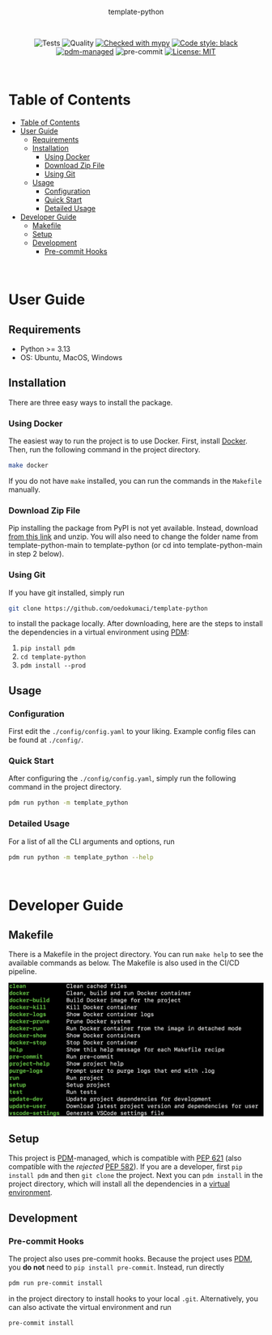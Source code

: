 <div align="center">

<!-- Provide information on your repository here. -->

template-python

<!-- <img src=./style/repo.png width="800"> -->

&nbsp;

![Tests](https://github.com/oedokumaci/template-python/actions/workflows/tests.yml/badge.svg)
![Quality](https://github.com/oedokumaci/template-python/actions/workflows/quality.yml/badge.svg)
[![Checked with mypy](https://www.mypy-lang.org/static/mypy_badge.svg)](https://mypy-lang.org/)
[![Code style: black](https://img.shields.io/badge/code%20style-black-000000.svg)](https://github.com/psf/black)
[![pdm-managed](https://img.shields.io/badge/pdm-managed-blueviolet)](https://pdm.fming.dev)
![pre-commit](https://img.shields.io/badge/pre--commit-enabled-brightgreen?logo=pre-commit&logoColor=white)
[![License: MIT](https://img.shields.io/badge/License-MIT-yellow.svg)](https://opensource.org/licenses/MIT)

</div>

&nbsp;

# Table of Contents

- [Table of Contents](#table-of-contents)
- [User Guide](#user-guide)
  - [Requirements](#requirements)
  - [Installation](#installation)
    - [Using Docker](#using-docker)
    - [Download Zip File](#download-zip-file)
    - [Using Git](#using-git)
  - [Usage](#usage)
    - [Configuration](#configuration)
    - [Quick Start](#quick-start)
    - [Detailed Usage](#detailed-usage)
- [Developer Guide](#developer-guide)
  - [Makefile](#makefile)
  - [Setup](#setup)
  - [Development](#development)
    - [Pre-commit Hooks](#pre-commit-hooks)

&nbsp;

# User Guide

## Requirements

- Python >= 3.13
- OS: Ubuntu, MacOS, Windows

## Installation

There are three easy ways to install the package.

### Using Docker

The easiest way to run the project is to use Docker. First, install [Docker](https://docs.docker.com/get-docker/). Then, run the following command in the project directory.
```bash
make docker
```
If you do not have `make` installed, you can run the commands in the `Makefile` manually.

### Download Zip File

Pip installing the package from PyPI is not yet available. Instead, download [from this link](https://github.com/oedokumaci/template-python/archive/refs/heads/main.zip) and unzip. You will also need to change the folder name from template-python-main to template-python (or cd into template-python-main in step 2 below). 

### Using Git

If you have git installed, simply run 
```bash
git clone https://github.com/oedokumaci/template-python
```
to install the package locally. After downloading, here are the steps to install the dependencies in a virtual environment using [PDM]:

1. `pip install pdm`
2. `cd template-python`
3. `pdm install --prod`
   
## Usage

### Configuration

First edit the `./config/config.yaml` to your liking. Example config files can be found at `./config/`.

### Quick Start

After configuring the `./config/config.yaml`, simply run the following command in the project directory.
```bash
pdm run python -m template_python
```

### Detailed Usage
For a list of all the CLI arguments and options, run
```bash
pdm run python -m template_python --help
```

&nbsp;

# Developer Guide

## Makefile
There is a Makefile in the project directory. You can run `make help` to see the available commands as below. The Makefile is also used in the CI/CD pipeline.

<img src=./style/make.png width="600">

## Setup

This project is [PDM]-managed, which is compatible with [PEP 621](https://www.python.org/dev/peps/pep-0621) (also compatible with the <i>rejected</i> [PEP 582](https://www.python.org/dev/peps/pep-0582)). If you are a developer, first `pip install pdm` and then `git clone` the project. Next you can `pdm install` in the project directory, which will install all the dependencies in a [virtual environment](https://pdm.fming.dev/latest/usage/venv/).

## Development

### Pre-commit Hooks

The project also uses pre-commit hooks. Because the project uses [PDM], you **do not** need to `pip install pre-commit`. Instead, run directly
```bash
pdm run pre-commit install
```
in the project directory to install hooks to your local `.git`. Alternatively, you can also activate the virtual environment and run
```bash
pre-commit install
```

[PDM]: https://pdm.fming.dev
